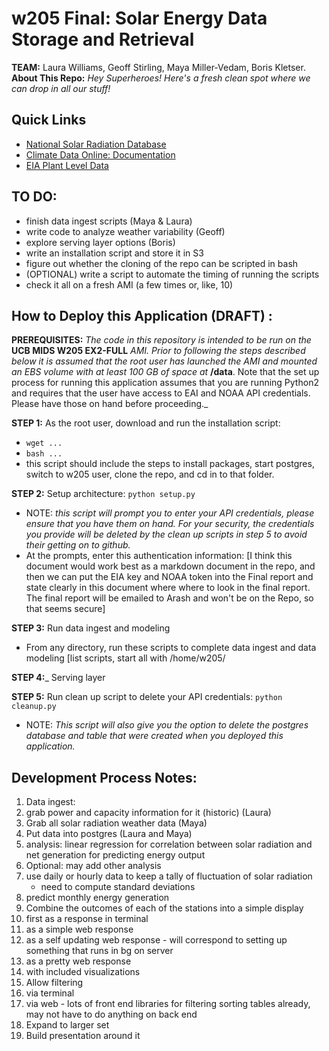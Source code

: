 # w205 Final: Solar Energy Data Storage and Retrieval
__TEAM:__ Laura Williams, Geoff Stirling, Maya Miller-Vedam, Boris Kletser.  
__About This Repo:__ _Hey Superheroes! Here's a fresh clean spot where we can drop in all our stuff!_

## Quick Links
* [National Solar Radiation Database](https://www.ncdc.noaa.gov/data-access/land-based-station-data/land-based-datasets/solar-radiation)
* [Climate Data Online: Documentation](http://www.ncdc.noaa.gov/cdo-web/webservices/v2#gettingStarted)
* [EIA Plant Level Data](http://www.eia.gov/opendata/qb.php?category=1017)

## TO DO:
* finish data ingest scripts (Maya & Laura)
* write code to analyze weather variability (Geoff)
* explore serving layer options (Boris)
* write an installation script  and store it in S3
* figure out whether the cloning of the repo can be scripted in bash
* (OPTIONAL) write a script to automate the timing of running the scripts
* check it all on a fresh AMI (a few times or, like, 10)

## How to Deploy this Application (DRAFT) :
__PREREQUISITES:__ _The code in this repository is intended to be run on the_ __UCB MIDS W205 EX2-FULL__ _AMI. Prior to following the steps described below it is assumed that the root user has launched the AMI and mounted an EBS volume with at least 100 GB of space at_ __/data__. Note that the set up process for running this application assumes that you are running Python2 and requires that the user have access to EAI and NOAA API credentials. Please have those on hand before proceeding._

__STEP 1:__ As the root user, download and run the installation script:
* `wget ...`
* `bash ...`
* this script should include the steps to install packages, start postgres, switch to w205 user, clone the repo, and cd in to that folder.

__STEP 2:__ Setup architecture: `python setup.py`
* NOTE: _this script will prompt you to enter your API credentials, please ensure that you have them on hand. For your security, the credentials you provide will be deleted by the clean up scripts in step 5 to avoid their getting on to github._
* At the prompts, enter this authentication information: [I think this document would work best as a markdown document in the repo, and then we can put the EIA key and NOAA token into the Final report and state clearly in this document where where to look in the final report. The final report will be emailed to Arash and won't be on the Repo, so that seems secure]

__STEP 3:__ Run data ingest and modeling
* From any directory, run these scripts to complete data ingest and data modeling [list scripts, start all with /home/w205/

__STEP 4:___ Serving layer

__STEP 5:__ Run clean up script to delete your API credentials: `python cleanup.py`
* NOTE: _This script will also give you the option to delete the postgres database and table that were created when you deployed this application._


## Development Process Notes:
1. Data ingest:
  1. grab power and capacity information for it (historic) (Laura)
  1. Grab all solar radiation weather data (Maya)
  1. Put data into postgres (Laura and Maya)
  1. analysis: linear regression for correlation between solar radiation and net generation for predicting energy output
  1. Optional: may add other analysis
  1. use daily or hourly data to keep a tally of fluctuation of solar radiation
     - need to compute standard deviations
  1. predict monthly energy generation
2. Combine the outcomes of each of the stations into a simple display
  1. first as a response in terminal
  1. as a simple web response
  1. as a self updating web response
    - will correspond to setting up something that runs in bg on server
  1. as a pretty web response
  1. with included visualizations
3. Allow filtering
  1. via terminal
  1. via web
    - lots of front end libraries for filtering sorting tables already, may not have to do anything on back end
4. Expand to larger set
5. Build presentation around it
